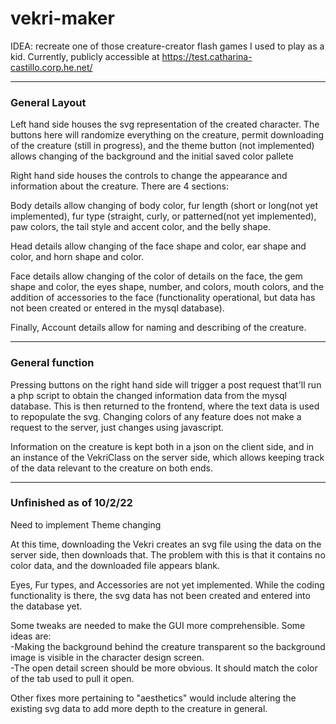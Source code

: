 # vekri-maker

IDEA: recreate one of those creature-creator flash games I used to play as a kid. Currently, publicly accessible at https://test.catharina-castillo.corp.he.net/

----

### General Layout

Left hand side houses the svg representation of the created character. The buttons here will randomize everything on the creature, permit downloading of the creature (still in progress), and the theme button (not implemented) allows changing of the background and the initial saved color pallete


Right hand side houses the controls to change the appearance and information about the creature. There are 4 sections:  

Body details allow changing of body color, fur length (short or long(not yet implemented), fur type (straight, curly, or patterned(not yet implemented), paw colors, the tail style and accent color, and the belly shape.  

Head details allow changing of the face shape and color, ear shape and color, and horn shape and color.  

Face details allow changing of the color of details on the face, the gem shape and color, the eyes shape, number, and colors, mouth colors, and the addition of accessories to the face (functionality operational, but data has not been created or entered in the mysql database). 

Finally, Account details allow for naming and describing of the creature.  

----

### General function

Pressing buttons on the right hand side will trigger a post request that'll run a php script to obtain the changed information data from the mysql database. This is then returned to the frontend, where the text data is used to repopulate the svg.
Changing colors of any feature does not make a request to the server, just changes using javascript.


Information on the creature is kept both in a json on the client side, and in an instance of the VekriClass on the server side, which allows keeping track of the data relevant to the creature on both ends.


----

### Unfinished as of 10/2/22
Need to implement Theme changing  

At this time, downloading the Vekri creates an svg file using the data on the server side, then downloads that. The problem with this is that it contains no color data, and the downloaded file appears blank.  

Eyes, Fur types, and Accessories are not yet implemented. While the coding functionality is there, the svg data has not been created and entered into the database yet.

Some tweaks are needed to make the GUI more comprehensible. Some ideas are:  
-Making the background behind the creature transparent so the background image is visible in the character design screen.  
-The open detail screen should be more obvious. It should match the color of the tab used to pull it open.  

Other fixes more pertaining to "aesthetics" would include altering the existing svg data to add more depth to the creature in general.
